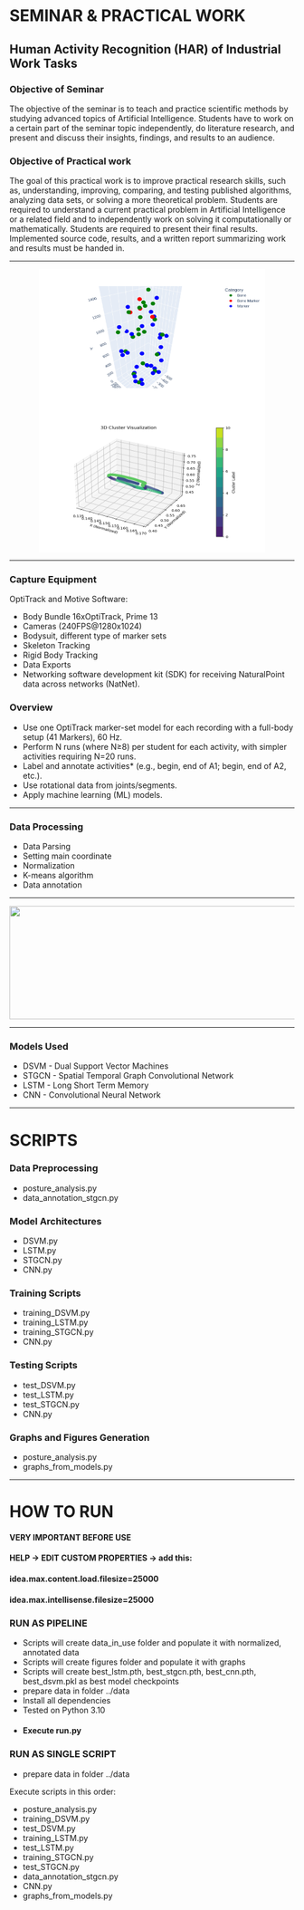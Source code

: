 # SEMINAR & PRACTICAL WORK

## Human Activity Recognition (HAR) of Industrial Work Tasks

### Objective of Seminar

The objective of the seminar is to teach and practice scientific methods by
studying advanced topics of Artificial Intelligence. Students have to work on a
certain part of the seminar topic independently, do literature research, and
present and discuss their insights, findings, and results to an audience.

### Objective of Practical work

The goal of this practical work is to improve practical research skills, such as, understanding,
improving, comparing, and testing published algorithms, analyzing data sets, or solving a more
theoretical problem. Students are required to understand a current practical problem in Artificial
Intelligence or a related field and to independently work on solving it computationally or
mathematically. Students are required to present their final results. Implemented source code,
results, and a written report summarizing work and results must be handed in.

---

<p align="center">
<img align="center" width="400" height="250" src="figs/gifs/pose_normal_squad.gif"/>
<img align="center" width="400" height="250" src="figs/fig_data_12343658_1_012.png"/>
</p>

---

### Capture Equipment

OptiTrack and Motive Software:

- Body Bundle 16xOptiTrack, Prime 13
- Cameras (240FPS@1280x1024)
- Bodysuit, different type of marker sets
- Skeleton Tracking
- Rigid Body Tracking
- Data Exports
- Networking software development kit (SDK) for receiving NaturalPoint data across networks (NatNet).

### Overview

- Use one OptiTrack marker-set model for each recording with a full-body setup (41 Markers), 60 Hz.
- Perform N runs (where N≥8) per student for each activity, with simpler activities requiring N=20 runs.
- Label and annotate activities* (e.g., begin, end of A1; begin, end of A2, etc.).
- Use rotational data from joints/segments.
- Apply machine learning (ML) models.

---

### Data Processing

- Data Parsing
- Setting main coordinate
- Normalization
- K-means algorithm
- Data annotation

---

<p align="center">
<img align="center" width="800" height="200" src="figs/pipeline.jpg"/>
</p>

---

### Models Used

- DSVM - Dual Support Vector Machines
- STGCN - Spatial Temporal Graph Convolutional Network
- LSTM - Long Short Term Memory
- CNN - Convolutional Neural Network

---

# SCRIPTS

### Data Preprocessing

- posture_analysis.py
- data_annotation_stgcn.py

### Model Architectures

- DSVM.py
- LSTM.py
- STGCN.py
- CNN.py

### Training Scripts

- training_DSVM.py
- training_LSTM.py
- training_STGCN.py
- CNN.py

### Testing Scripts

- test_DSVM.py
- test_LSTM.py
- test_STGCN.py
- CNN.py

### Graphs and Figures Generation

- posture_analysis.py
- graphs_from_models.py

---

# HOW TO RUN

#### VERY IMPORTANT BEFORE USE

#### HELP -> EDIT CUSTOM PROPERTIES -> add this:

#### idea.max.content.load.filesize=25000

#### idea.max.intellisense.filesize=25000

### RUN AS PIPELINE

- Scripts will create data_in_use folder and populate it with normalized, annotated data
- Scripts will create figures folder and populate it with graphs
- Scripts will create best_lstm.pth, best_stgcn.pth, best_cnn.pth, best_dsvm.pkl as best model checkpoints
- prepare data in folder ../data
- Install all dependencies
- Tested on Python 3.10
- #### Execute run.py

### RUN AS SINGLE SCRIPT

- prepare data in folder ../data

Execute scripts in this order:

- posture_analysis.py
- training_DSVM.py
- test_DSVM.py
- training_LSTM.py
- test_LSTM.py
- training_STGCN.py
- test_STGCN.py
- data_annotation_stgcn.py
- CNN.py
- graphs_from_models.py
